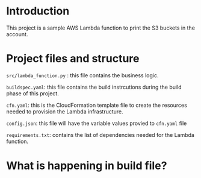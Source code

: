 # Introduction

This project is a sample AWS Lambda function to print the S3 buckets in the account.

# Project files and structure

`src/lambda_function.py` : this file contains the business logic.

`buildspec.yaml`: this file contains the build instrcutions during the build phase of this project.

`cfn.yaml`: this is the CloudFormation template file to create the resources needed to provision the Lambda infrastructure.

`config.json`: this file will have the variable values provied to `cfn.yaml` file

`requirements.txt`: contains the list of dependencies needed for the Lambda function.


# What is happening in build file?


